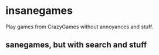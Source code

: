 # insanegames
Play games from CrazyGames without annoyances and stuff.
## sanegames, but with search and stuff
